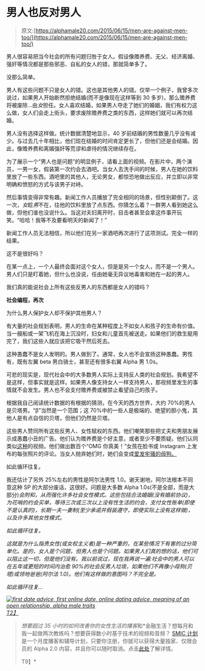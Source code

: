 # 男人也反对男人

> 原文:[https://alphamale20.com/2015/06/15/men-are-against-men-too/](https://alphamale20.com/2015/06/15/men-are-against-men-too/)

男人很容易把当今社会的所有问题归咎于女人。假设像赡养费、无父、经济离婚、强奸等情况都是那些邪恶、自私的女人的错，那就简单多了。

没那么简单。

男人有这些问题不只是女人的错。这也是其他男人的错。仅举一个例子，我曾多次说过，如果男人开始断然拒绝结婚(而不是像现在这样等到 30 多岁)，那么赡养费将被废除...由*女*担任。女人喜欢结婚，如果男人夺走了她们的婚姻，我们有权力这么做，女人们会走上街头，要求废除赡养费之类的东西，这样她们就可以再次结婚。

男人没有选择这样做。统计数据清楚地显示，40 岁前结婚的男性数量几乎没有减少。与过去几十年相比，他们现在结婚的时间肯定更长了，但他们还是会结婚。因此，像赡养费和离婚强奸等荒谬和虐待的情况继续存在。

为了展示一个“男人也是问题”的明显例子，请看上面的视频。在影片中，两个演员，一男一女，假装第一次约会去酒吧。当女人去洗手间的时候，男人在她的饮料里放了一些东西。酒吧里的其他人，无论男女，都惊恐地做出反应，并立即以非常明确和愤怒的方式与该男子对峙。

然后事情变得非常有趣。新闻工作人员播放了完全相同的场景，但性别颠倒了。这一次，*女*趁*男*不在，往他的饮料里放了点东西。你猜怎么着？一群男人看到她这么做，但他们谁也没说什么。当这对夫妇离开时，目击者甚至会拿这件事开玩笑。“哈哈！我等不及要看明天的新闻了！”

新闻工作人员无法相信，所以他们在另一家酒吧再次进行了这项测试。完全一样的结果。

这不是很好吗？

在某一点上，一个人最终会面对这个女人，但是是另一个女人，而不是一个男人。男人们只是盯着她，但什么也没说，任由她毫无异议地毒害和她在一起的男人。

我们真的能说社会上所有这些反男人的东西都是女人的错吗？

**社会编程，再次**

为什么男人保护女人却不保护其他男人？

有大量的社会规划表明，男人的生命在某种程度上不如女人和孩子的生命有价值。当一艘船或一架飞机在海上沉没时，妇女和儿童首先被送走。如果他们的救生艇用完了，我们这些人就应该把它吸干然后死去。

这种愚蠢不是女人发明的。男人做到了。通常，女人也不会宣扬这种愚蠢。男性有，既有左翼 beta 男白骑士，甚至还有很多右翼 Alpha 男 1.0s。

可悲的现实是，现代社会中的大多数男人实际上支持反人类的社会规划。我希望不是这样，但事实就是这样。如果男人像支持女人一样支持男人，那视频里发生的事情就不会发生。男人也不会支付赡养费或被禁止看望自己的孩子。

根据我自己阅读统计数据的有根据的猜测，在今天的西方世界，大约 70%的男人是贝塔男。“β”当然是一个范围；这 70%中的一些人是极端的、绝望的胆小鬼，其他人是有点自信的贝塔，但他们仍然是贝塔。

这些男人赞同所有这些反男人、女性赋权的东西。他们嘲笑那些把丈夫和男朋友展示成愚蠢小丑的广告。他们认为赡养费是个好主意，或者至少不要质疑。他们认同类似[这种](https://www.youtube.com/watch?v=K_uRIMUBnvw)的视频。他们做出数百个“OMG 你真美！”女孩在脸书或 Instagram 上发布的每张照片的评论。当女人抛弃她们时，她们会变成[爱发牢骚的母狗。](https://blackdragonblog.com/2011/11/03/why-men-are-the-problem/)

如此循环往复。

我还估计了另外 25%左右的男性是阿尔法男性 1.0。谢天谢地，阿尔法根本不同意这种 SP 的大部分废话，这很好。问题是大多数 Alpha 1.0s(不是全部，而是大部分)*会附和，从而强化许多社会女性模式。这些包括合法婚姻(没有婚前协议)，为花哨的约会买单，等待三次或三次以上没有性生活的约会，支付女性账单(即使不是认真的)，长期一夫一妻制(至少承诺并假装遵守，即使实际上没有这样做)，以及许多其他女性模式。*

*如此循环往复。*

*这就是为什么指责女性(或女权主义者)是一种严重的，在某些情况下有害的过分简单化。是的，女人是个问题，但男人也是个问题。如果男人们真的想的话，他们可以阻止这一切，但是他们没有。我以前说过，现在我再说一遍:社会中的男人可以在五年或更短的时间内治愈 90%的社会反男人垃圾，如果他们不再像小母狗(贝塔)或领地爸爸(阿尔法 1.0)。他们有这样做的意图吗？不完全是。*

*如此循环往复...*

*[![first date advice, first online date, online dating advice, meaning of an open relationship, alpha male traits](../Images/364c9012e7951c666138fd228a8998d4.png)T2】](http://www.sovereignmaninnercircle.com/)*

> *想要超过 35 小时的如何改善你的女性生活的播客*和*金融生活？想每月和我一起做两次教练吗？想要获得数小时基于技术的视频和音频？ [SMIC 计划](https://alphamale20.kartra.com/page/vIL17)是一个月度播客和辅导计划，只要你注册，你就可以获得大量独家、仅限会员的 Alpha 2.0 内容，并且你可以随时取消。点击[此处](https://alphamale20.kartra.com/page/vIL17)了解详情。
> 
> T9】*